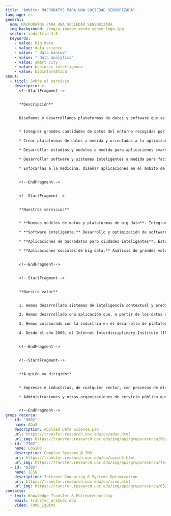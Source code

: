 ```yaml
---
title: "Ámbito: MACRODATOS PARA UNA SOCIEDAD SENSORIZADA"
language: es
general:
  nom: MACRODATOS PARA UNA SOCIEDAD SENSORIZADA
  img_background: /img/a_imatge_verda_sense_logo.jpg
  sector: industria 4.0
  keywords:
    - value: big data
    - value: data science
    - value: " data mining"
    - value: " data analytics"
    - value: smart city
    - value: business intelligence
    - value: bioinformática
about:
  - titol: Sobre el servicio
    descripcio: >-
      <!--StartFragment-->


      **Descripción** 


      Diseñamos y desarrollamos plataformas de datos y software que se dedican al análisis dinámico y transparente de grandes cantidades de datos para la optimización de procesos y la mejora de la toma de decisiones en sociedades conectadas y sensorizadas. Estas soluciones permiten:


      * Integrar grandes cantidades de datos del entorno recogidas por sensores y dispositivos varios vía teléfono móvil, drones y cámaras, etc.

      * Crear plataformas de datos a medida y orientadas a la optimización de procesos incorporando modelos de Business Intelligence para la toma de decisiones y las tecnologías MapReduce, para un procesamiento de los datos paralelizado y distribuido.

      * Desarrollar estudios y modelos a medida para aplicaciones smart city o que integren el uso y la percepción de los usuarios.

      * Desarrollar software y sistemas inteligentes a medida para facilitar la toma de decisiones.

      * Enfocarlas a la medicina, diseñar aplicaciones en el ámbito de la bioinformática para procesar datos médicos y clínicos, como por ejemplo imágenes médicas, para el diseño de biomarcadores, entre otros. 


      <!--EndFragment-->


      <!--StartFragment-->


      **Nuestros servicios**


      * **Nuevos modelos de datos y plataformas de big data**. Integración de datos a gran escala y de tecnologías heterogéneas (móviles, drones, sensores ambientales…) que facilitan una extracción eficiente del conocimiento de procesos. Estas plataformas big data incorporan modelos de Business Intelligence que conectan los datos a la toma de decisiones y las tecnologías MapReduce, consiguiendo un procesamiento de los datos paralelizado y distribuido. 

      * **Software inteligente.** Desarrollo y optimización de software para el análisis dinámico o inteligente de grandes cantidades de datos y orientada a la optimización de la logística, la producción y el rendimiento económico industrial y social.

      * **Aplicaciones de macrodatos para ciudades inteligentes**. Estudios urbanos teóricos y aplicados, que parten del análisis de grandes volúmenes de datos provenientes de variables de entorno y que permiten la modelización de escenarios o la construcción de herramientas predictivas. Estas soluciones abordan contextos urbanos como por ejemplo las dinámicas de tráfico, la gestión del espacio público o la del medio ambiente, entre otros.

      * **Aplicaciones sociales de big data.** Análisis de grandes volúmenes de datos mediante herramientas de ciencia social computacional y que permiten modelar escenarios productivos y de consumo para optimizar la producción y venta de productos y servicios.


      <!--EndFragment-->


      <!--StartFragment-->


      **Nuestro valor**


      1. Hemos desarrollado sistemas de inteligencia contextual y predictivos en sectores como la industria alimentaria, mejorando cadenas de suministro y de distribución.

      2. Hemos desarrollado una aplicación que, a partir de los datos de accidentes de tráfico urbanos, permite predecir la probabilidad de accidentes entre vehículos y peatones y localizarlos en los mapas de las ciudades.

      3. Hemos colaborado con la industria en el desarrollo de plataformas en abierto para facilitar la automatización de procesos industriales y logísticos. 

      4. Desde el año 2000, el Internet Interdisciplinary Institute (IN3) es nuestro centro de referencia en I&I, y está dirigido al desarrollo de soluciones tecnológicas arraigadas en la era digital, y al estudio de internet y de los efectos de la interacción entre las tecnologías digitales y la actividad humana.


      <!--EndFragment-->


      <!--StartFragment-->


      **A quién va dirigido**


      * Empresas e industrias, de cualquier sector, con procesos de diseño, fabricación y logística digital automatizados o distribuidos que busquen soluciones de big data.

      * Administraciones y otras organizaciones de servicio público que fomenten o desplieguen intervenciones digitales de smart city.


      <!--EndFragment-->
grups_recerca:
  - id: "9802"
    name: ADaS
    description: Applied Data Science Lab
    url: https://transfer.research.uoc.edu/ca/adas.html
    url_img: https://transfer.research.uoc.edu/img/api/grupsrecerca/98/image/1622190089096
  - id: "7902"
    name: CoSIN3
    description: Complex Systems @ IN3
    url: https://transfer.research.uoc.edu/ca/cosin3.html
    url_img: https://transfer.research.uoc.edu/img/api/grupsrecerca/79/image/1593670827408
  - id: "6302"
    name: ICSO
    description: Internet Computing & Systems Optimization
    url: https://transfer.research.uoc.edu/ca/icso.html
    url_img: https://transfer.research.uoc.edu/img/api/grupsrecerca/63/image/1594283737757
contacte:
  - text: Knowledge Transfer & Entrepreneurship
    email: transfer_ari@uoc.edu
    video: F9MD_IgBiMc
---
```


